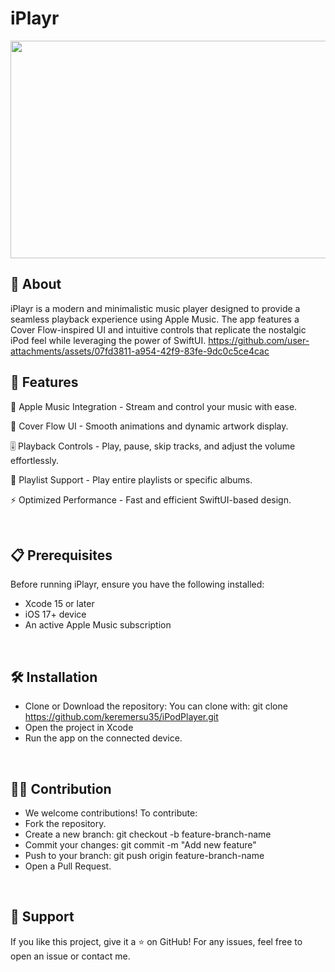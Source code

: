 # iPlayr
<div align="center">
  <img src="https://github.com/user-attachments/assets/07fd3811-a954-42f9-83fe-9dc0c5ce4cac" width="840" height="348" />
</div>

## 📌 About

iPlayr is a modern and minimalistic music player designed to provide a seamless playback experience using Apple Music. The app features a Cover Flow-inspired UI and intuitive controls that replicate the nostalgic iPod feel while leveraging the power of SwiftUI.
https://github.com/user-attachments/assets/07fd3811-a954-42f9-83fe-9dc0c5ce4cac
<br>

## 🚀 Features

🎵 Apple Music Integration - Stream and control your music with ease.

🎨 Cover Flow UI - Smooth animations and dynamic artwork display.

🎚 Playback Controls - Play, pause, skip tracks, and adjust the volume effortlessly.

🔄 Playlist Support - Play entire playlists or specific albums.

⚡ Optimized Performance - Fast and efficient SwiftUI-based design.

<br>

## 📋 Prerequisites

 Before running iPlayr, ensure you have the following installed:

- Xcode 15 or later
- iOS 17+ device
- An active Apple Music subscription

<br>

## 🛠 Installation

- Clone or Download the repository:
You can clone with:
git clone https://github.com/keremersu35/iPodPlayer.git
- Open the project in Xcode
- Run the app on the connected device.

<br>

## 👨‍💻 Contribution

- We welcome contributions! To contribute:
- Fork the repository.
- Create a new branch: git checkout -b feature-branch-name
- Commit your changes: git commit -m "Add new feature"
- Push to your branch: git push origin feature-branch-name
- Open a Pull Request.

<br>

## 🤝 Support

If you like this project, give it a ⭐ on GitHub! For any issues, feel free to open an issue or contact me.
